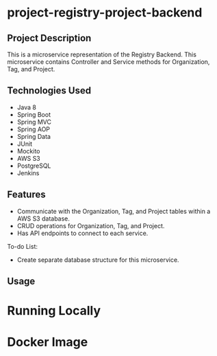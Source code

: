# project-registry-project-backend

## Project Description
This is a microservice representation of the Registry Backend. This microservice contains Controller and Service methods for Organization, Tag, and Project.

## Technologies Used
* Java 8
* Spring Boot
* Spring MVC
* Spring AOP
* Spring Data
* JUnit
* Mockito
* AWS S3
* PostgreSQL
* Jenkins

## Features
* Communicate with the Organization, Tag, and Project tables within a AWS S3 database.
* CRUD operations for Organization, Tag, and Project.
* Has API endpoints to connect to each service.

To-do List:
* Create separate database structure for this microservice.

## Usage

# Running Locally

# Docker Image
